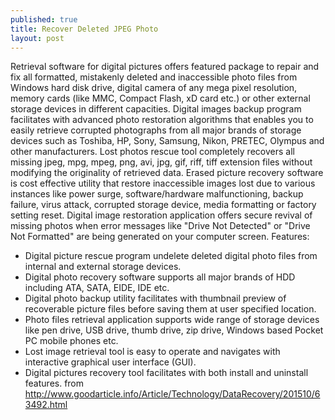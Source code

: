 ```yaml
---
published: true
title: Recover Deleted JPEG Photo
layout: post
---
```

Retrieval software for digital pictures offers featured package to repair and fix all formatted, mistakenly deleted and inaccessible photo files from Windows hard disk drive, digital camera of any mega pixel resolution, memory cards (like MMC, Compact Flash, xD card etc.) or other external storage devices in different capacities.
Digital images backup program facilitates with advanced photo restoration algorithms that enables you to easily retrieve corrupted photographs from all major brands of storage devices such as Toshiba, HP, Sony, Samsung, Nikon, PRETEC, Olympus and other manufacturers.
Lost photos rescue tool completely recovers all missing jpeg, mpg, mpeg, png, avi, jpg, gif, riff, tiff extension files without modifying the originality of retrieved data. Erased picture recovery software is cost effective utility that restore inaccessible images lost due to various instances like power surge, software/hardware malfunctioning, backup failure, virus attack, corrupted storage device, media formatting or factory setting reset.
Digital image restoration application offers secure revival of missing photos when error messages like "Drive Not Detected" or "Drive Not Formatted" are being generated on your computer screen.
Features:
* Digital picture rescue program undelete deleted digital photo files from internal and external storage devices.
* Digital photo recovery software supports all major brands of HDD including ATA, SATA, EIDE, IDE etc.
* Digital photo backup utility facilitates with thumbnail preview of recoverable picture files before saving them at user specified location.
* Photo files retrieval application supports wide range of storage devices like pen drive, USB drive, thumb drive, zip drive, Windows based Pocket PC mobile phones etc.
* Lost image retrieval tool is easy to operate and navigates with interactive graphical user interface (GUI).
* Digital pictures recovery tool facilitates with both install and uninstall features.
from http://www.goodarticle.info/Article/Technology/DataRecovery/201510/63492.html